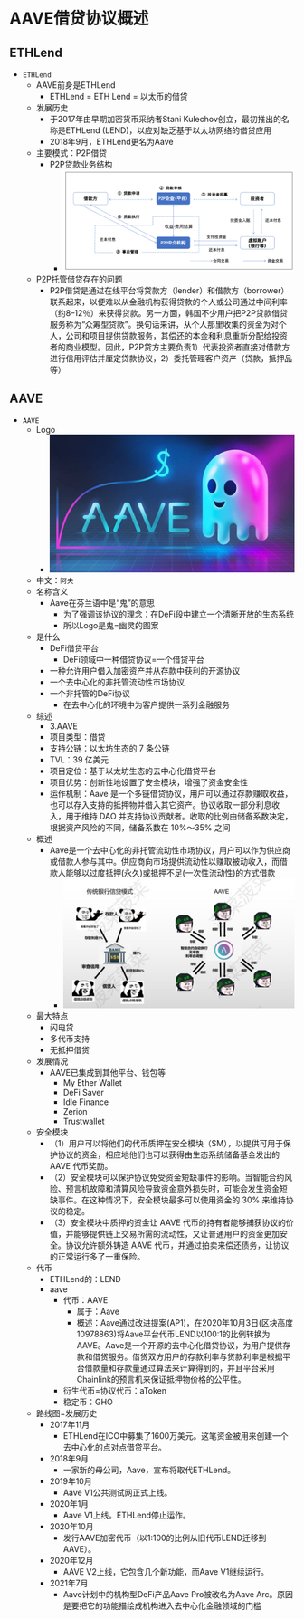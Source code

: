 # AAVE借贷协议概述

## ETHLend

* `ETHLend`
  * AAVE前身是ETHLend
    * ETHLend = ETH Lend = 以太币的借贷
  * 发展历史
    * 于2017年由早期加密货币采纳者Stani Kulechov创立，最初推出的名称是ETHLend (LEND)，以应对缺乏基于以太坊网络的借贷应用
    * 2018年9月，ETHLend更名为Aave
  * 主要模式：P2P借贷
    * P2P贷款业务结构
      * ![ethlend_p2p_arch](../assets/img/ethlend_p2p_arch.png)
  * P2P托管借贷存在的问题 
    * P2P借贷是通过在线平台将贷款方（lender）和借款方（borrower）联系起来，以便难以从金融机构获得贷款的个人或公司通过中间利率（约8–12％）来获得贷款。另一方面，韩国不少用户把P2P贷款借贷服务称为“众筹型贷款”。换句话来讲，从个人那里收集的资金为对个人，公司和项目提供贷款服务，其偿还的本金和利息重新分配给投资者的商业模型。因此，P2P贷方主要负责1）代表投资者直接对借款方进行信用评估并厘定贷款协议，2）委托管理客户资产（贷款，抵押品等）

## AAVE

* `AAVE`
  * Logo
    * ![aave_logo](../assets/img/aave_logo.jpg)
  * 中文：`阿夫`
  * 名称含义
    * Aave在芬兰语中是“鬼”的意思 
      * 为了强调该协议的理念：在DeFi段中建立一个清晰开放的生态系统 
      * 所以Logo是鬼=幽灵的图案 
  * 是什么 
    * DeFi借贷平台
      * DeFi领域中一种借贷协议=一个借贷平台
    * 一种允许用户借入加密资产并从存款中获利的开源协议 
    * 一个去中心化的非托管流动性市场协议 
    * 一个非托管的DeFi协议 
      * 在去中心化的环境中为客户提供一系列金融服务 
  * 综述 
    * 3.AAVE 
    * 项目类型：借贷 
    * 支持公链：以太坊生态的 7 条公链 
    * TVL：39 亿美元 
    * 项目定位：基于以太坊生态的去中心化借贷平台 
    * 项目优势：创新性地设置了安全模块，增强了资金安全性 
    * 运作机制：Aave 是一个多链借贷协议，用户可以通过存款赚取收益，也可以存入支持的抵押物并借入其它资产。协议收取一部分利息收入，用于维持 DAO 并支持协议贡献者。收取的比例由储备系数决定，根据资产风险的不同，储备系数在 10%～35% 之间 
  * 概述 
    * Aave是一个去中心化的非托管流动性市场协议，用户可以作为供应商或借款人参与其中。供应商向市场提供流动性以赚取被动收入，而借款人能够以过度抵押(永久)或抵押不足(一次性流动性)的方式借款 
      * ![bank_vs_aave](../assets/img/bank_vs_aave.jpg)
  * 最大特点 
    * 闪电贷 
    * 多代币支持 
    * 无抵押借贷 
  * 发展情况 
    * AAVE已集成到其他平台、钱包等 
      * My Ether Wallet 
      * DeFi Saver 
      * Idle Finance 
      * Zerion 
      * Trustwallet 
  * 安全模块 
    * （1）用户可以将他们的代币质押在安全模块（SM），以提供可用于保护协议的资金，相应地他们也可以获得由生态系统储备基金发出的 AAVE 代币奖励。 
    * （2）安全模块可以保护协议免受资金短缺事件的影响。当智能合约风险、预言机故障和清算风险导致资金意外损失时，可能会发生资金短缺事件。在这种情况下，安全模块最多可以使用资金的 30% 来维持协议的稳定。 
    * （3）安全模块中质押的资金让 AAVE 代币的持有者能够捕获协议的价值，并能够提供链上交易所需的流动性，又让普通用户的资金更加安全。协议允许额外铸造 AAVE 代币，并通过拍卖来偿还债务，让协议的正常运行多了一重保险。 
  * 代币 
    * ETHLend的：LEND
    * aave 
      * 代币：AAVE 
        * 属于：Aave 
        * 概述：Aave通过改进提案(AP1)，在2020年10月3日(区块高度10978863)将Aave平台代币LEND以100:1的比例转换为AAVE。Aave是一个开源的去中心化借贷协议，为用户提供存款和借贷服务。借贷双方用户的存款利率与贷款利率是根据平台借款量和存款量通过算法来计算得到的，并且平台采用Chainlink的预言机来保证抵押物价格的公平性。 
      * 衍生代币=协议代币：aToken
      * 稳定币：GHO 
  * 路线图=发展历史 
    * 2017年11月 
      * ETHLend在ICO中募集了1600万美元。这笔资金被用来创建一个去中心化的点对点借贷平台。 
    * 2018年9月 
      * 一家新的母公司，Aave，宣布将取代ETHLend。 
    * 2019年10月 
      * Aave V1公共测试网正式上线。 
    * 2020年1月 
      * Aave V1上线。ETHLend停止运作。 
    * 2020年10月 
      * 发行AAVE加密代币（以1:100的比例从旧代币LEND迁移到AAVE）。 
    * 2020年12月 
      * AAVE V2上线，它包含几个新功能，而Aave V1继续运行。 
    * 2021年7月 
      * Aave计划中的机构型DeFi产品Aave Pro被改名为Aave Arc。原因是要把它的功能描绘成机构进入去中心化金融领域的门槛 
